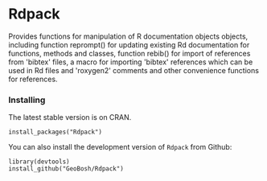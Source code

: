 # Rdpack

Provides functions for manipulation of R documentation objects objects, including
function reprompt() for updating existing Rd documentation for functions,
methods and classes, function rebib() for import of references from 'bibtex'
files, a macro for importing 'bibtex' references which can be used in Rd files
and 'roxygen2' comments and other convenience functions for references.


### Installing

The latest stable version is on CRAN. 
```
install_packages("Rdpack")
```

You can also install the development version of `Rdpack` from Github:

```
library(devtools)
install_github("GeoBosh/Rdpack")
```

